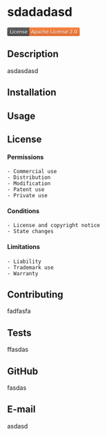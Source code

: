 # sdadadasd

  <svg xmlns="http://www.w3.org/2000/svg" xmlns:xlink="http://www.w3.org/1999/xlink" width="168" height="20" role="img" aria-label="License: Apache License 2.0"><title>License: Apache License 2.0</title><linearGradient id="s" x2="0" y2="100%"><stop offset="0" stop-color="#bbb" stop-opacity=".1"/><stop offset="1" stop-opacity=".1"/></linearGradient><clipPath id="r"><rect width="168" height="20" rx="3" fill="#fff"/></clipPath><g clip-path="url(#r)"><rect width="51" height="20" fill="#555"/><rect x="51" width="117" height="20" fill="#fe7d37"/><rect width="168" height="20" fill="url(#s)"/></g><g fill="#fff" text-anchor="middle" font-family="Verdana,Geneva,DejaVu Sans,sans-serif" text-rendering="geometricPrecision" font-size="110"><text aria-hidden="true" x="265" y="150" fill="#010101" fill-opacity=".3" transform="scale(.1)" textLength="410">License</text><text x="265" y="140" transform="scale(.1)" fill="#fff" textLength="410">License</text><text aria-hidden="true" x="1085" y="150" fill="#010101" fill-opacity=".3" transform="scale(.1)" textLength="1070">Apache License 2.0</text><text x="1085" y="140" transform="scale(.1)" fill="#fff" textLength="1070">Apache License 2.0</text></g></svg>

  ## Description
  asdasdasd

  ## Installation
  

  ## Usage
  

  ## License
  
#### Permissions
    - Commercial use
    - Distribution
    - Modification
    - Patent use
    - Private use

#### Conditions
    - License and copyright notice
    - State changes

#### Limitations
    - Liability
    - Trademark use
    - Warranty

  ## Contributing
  fadfasfa

  ## Tests
  ffasdas

  ## GitHub
  fasdas

  ## E-mail
  asdasd
